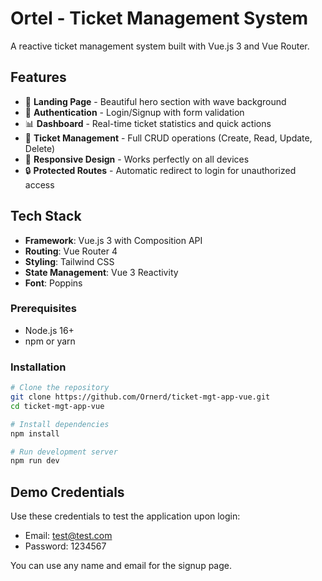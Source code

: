 # Ortel - Ticket Management System

A reactive ticket management system built with Vue.js 3 and Vue Router.

## Features
- 🎯 **Landing Page** - Beautiful hero section with wave background
- 🔐 **Authentication** - Login/Signup with form validation
- 📊 **Dashboard** - Real-time ticket statistics and quick actions
- 🎫 **Ticket Management** - Full CRUD operations (Create, Read, Update, Delete)
- 🎨 **Responsive Design** - Works perfectly on all devices
- 🔒 **Protected Routes** - Automatic redirect to login for unauthorized access

## Tech Stack
- **Framework**: Vue.js 3 with Composition API
- **Routing**: Vue Router 4
- **Styling**: Tailwind CSS
- **State Management**: Vue 3 Reactivity
- **Font**: Poppins

### Prerequisites
- Node.js 16+
- npm or yarn

### Installation
```bash
# Clone the repository
git clone https://github.com/Ornerd/ticket-mgt-app-vue.git
cd ticket-mgt-app-vue

# Install dependencies
npm install

# Run development server
npm run dev
```

## Demo Credentials
Use these credentials to test the application upon login:

- Email: test@test.com
- Password: 1234567

You can use any name and email for the signup page.
